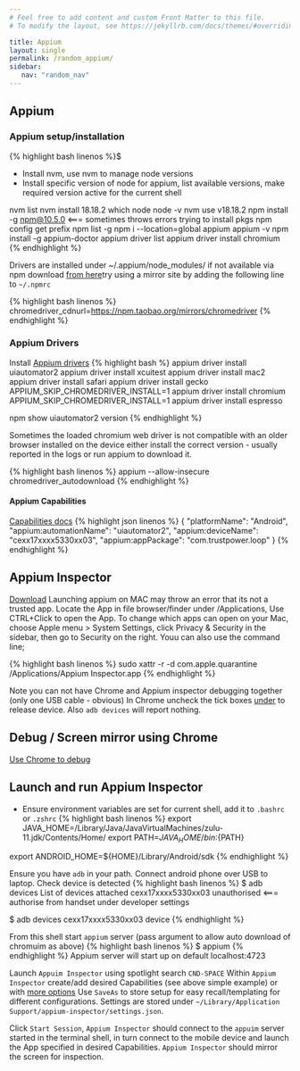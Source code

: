 ```yaml
---
# Feel free to add content and custom Front Matter to this file.
# To modify the layout, see https://jekyllrb.com/docs/themes/#overriding-theme-defaults

title: Appium
layout: single
permalink: /random_appium/
sidebar:
   nav: "random_nav"
---
```


## Appium 
### Appium setup/installation 

{% highlight bash linenos %}$ 

* Install nvm, use nvm to manage node versions
* Install specific version of node for appium, list available versions, make required version active for the current shell

nvm list
nvm install 18.18.2
which node
node -v
nvm use v18.18.2
npm install -g npm@10.5.0  <=== sometimes throws errors trying to install pkgs
npm config get prefix
npm list -g
npm i --location=global appium
appium -v
npm install -g appium-doctor
appium driver list
appium driver install chromium
{% endhighlight %}


Drivers are installed under ~/.appium/node_modules/
if not available via npm download [from here](https://googlechromelabs.github.io/chrome-for-testing/#stable)try using a mirror site by adding the following line to `~/.npmrc` 

{% highlight bash linenos %}
chromedriver_cdnurl=https://npm.taobao.org/mirrors/chromedriver
{% endhighlight %}

### Appium Drivers
Install [Appium drivers](https://appium.io/docs/en/2.0/quickstart/uiauto2-driver/) 
{% highlight bash %}
appium driver install uiautomator2
appium driver install xcuitest
appium driver install mac2
appium driver install safari
appium driver install gecko
APPIUM_SKIP_CHROMEDRIVER_INSTALL=1 appium driver install chromium
APPIUM_SKIP_CHROMEDRIVER_INSTALL=1 appium driver install espresso

npm show uiautomator2 version
{% endhighlight %}

Sometimes the loaded chromium web driver is not compatible with an older browser installed on the device
either install the correct version - usually reported in the logs or run appium to download it.


{% highlight bash linenos %}
appium --allow-insecure chromedriver_autodownload
{% endhighlight %}

#### Appium Capabilities
[Capabilities docs](https://appium.io/docs/en/2.1/guides/caps/)
{% highlight json linenos %} 
{
  "platformName": "Android",
  "appium:automationName": "uiautomator2",
  "appium:deviceName": "cexx17xxxx5330xx03",
  "appium:appPackage": "com.trustpower.loop"
}
{% endhighlight %}


## Appium Inspector
[Download](https://github.com/appium/appium-inspector/releases)
Launching appium on MAC may throw an error that its not a trusted app. Locate the App in file browser/finder under /Applications, Use CTRL+Click to
open the App.  To change which apps can open on your Mac, choose Apple menu  > System Settings, click Privacy & Security  in the sidebar, 
then go to Security on the right. Youu can also use the command line;

{% highlight bash linenos %} 
sudo xattr -r -d com.apple.quarantine /Applications/Appium Inspector.app
{% endhighlight %}


Note you can not have Chrome and Appium inspector debugging together (only one USB cable - obvious)
In Chrome uncheck the tick boxes [under](chrome://inspect/devices) to release device. Also `adb devices` will report nothing.

## Debug / Screen mirror using Chrome
[Use Chrome to debug](https://developer.chrome.com/docs/devtools/remote-debugging/)


## Launch and run Appium Inspector

* Ensure environment variables are set for current shell, add it to `.bashrc` or `.zshrc`
{% highlight bash linenos %}
export JAVA_HOME=/Library/Java/JavaVirtualMachines/zulu-11.jdk/Contents/Home/
export PATH=${JAVA_HOME}/bin:${PATH}

export ANDROID_HOME=${HOME}/Library/Android/sdk
{% endhighlight %}

Ensure you have `adb` in your path. Connect android phone over USB to laptop. Check device is detected
{% highlight bash linenos %}
$ adb devices
List of devices attached
cexx17xxxx5330xx03      unauthorised      <=== authorise from handset under developer settings

$ adb devices
cexx17xxxx5330xx03      device
{% endhighlight %}

From this shell start `appium` server (pass argument to allow auto download of chromuim as above)
{% highlight bash linenos %}
$ appium 
{% endhighlight %}
Appium server will start up on default localhost:4723

Launch `Appuim Inspector` using spotlight search `CND-SPACE`
Within `Appium Inspector` create/add desired Capabilities (see above simple example) or with [more options](https://appium.io/docs/en/2.0/guides/caps/)
Use `SaveAs` to store setup for easy recall/templating for different configurations. Settings are stored under `~/Library/Application Support/appium-inspector/settings.json`.

Click `Start Session`,  `Appium Inspector` should connect to the `appuim` server started in the terminal shell, in turn connect to the mobile device and launch the App specified in desired Capabilities. `Appium Inspector` should mirror the screen for inspection.

